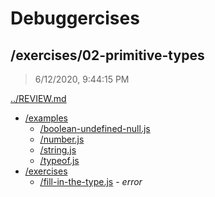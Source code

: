# Debuggercises 

## /exercises/02-primitive-types 

> 6/12/2020, 9:44:15 PM 

[../REVIEW.md](../REVIEW.md)

- [/examples](./examples/REVIEW.md)
  - [/boolean-undefined-null.js](./examples/REVIEW.md#boolean-undefined-nulljs)  
  - [/number.js](./examples/REVIEW.md#numberjs)  
  - [/string.js](./examples/REVIEW.md#stringjs)  
  - [/typeof.js](./examples/REVIEW.md#typeofjs)  
- [/exercises](./exercises/REVIEW.md)
  - [/fill-in-the-type.js](./exercises/REVIEW.md#fill-in-the-typejs) - _error_ 

